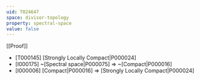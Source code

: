 ```yaml
---
uid: T024647
space: divisor-topology
property: spectral-space
value: false
---
```

[[Proof]]

* [T000145] [Strongly Locally Compact|P000024]
* [I000175] ~[Spectral space|P000075] => ~[Compact|P000016]
* [I000006] [Compact|P000016] => [Strongly Locally Compact|P000024]

